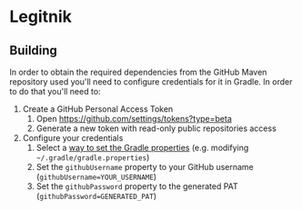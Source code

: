 # Legitnik

## Building

In order to obtain the required dependencies from the GitHub Maven repository used you'll need to
configure credentials for it in Gradle. In order to do that you'll need to:

1. Create a GitHub Personal Access Token
    1. Open https://github.com/settings/tokens?type=beta
    2. Generate a new token with read-only public repositories access
2. Configure your credentials
    1. Select a [way to set the Gradle properties](https://github.com/settings/tokens?type=beta)
       (e.g. modifying `~/.gradle/gradle.properties`)
    2. Set the `githubUsername` property to your GitHub username (`githubUsername=YOUR_USERNAME`)
    3. Set the `githubPassword` property to the generated PAT (`githubPassword=GENERATED_PAT`)
